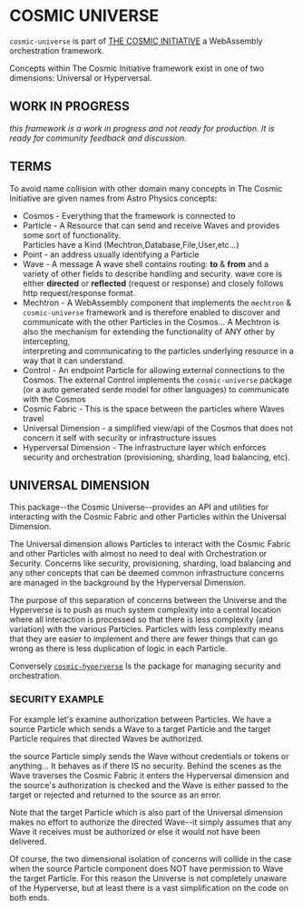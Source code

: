 # COSMIC UNIVERSE
`cosmic-universe` is part of [THE COSMIC INITIATIVE](http://thecosmicinitiative.io) a WebAssembly orchestration framework.

Concepts within The Cosmic Initiative framework exist in one of two dimensions: Universal or Hyperversal.

## WORK IN PROGRESS
*this framework is a work in progress and not ready for production. It is ready for community feedback and discussion.*

## TERMS
To avoid name collision with other domain many concepts in The Cosmic Initiative are 
given names from Astro Physics concepts:
* Cosmos - Everything that the framework is connected to
* Particle - A Resource that can send and receive Waves and provides some sort of functionality.  
  Particles  have a Kind (Mechtron,Database,File,User,etc...)
* Point - an address usually identifying a Particle
* Wave - A message A wave shell contains routing: **to** & **from** and a variety of other fields 
         to describe handling and security. wave core is either **directed** or **reflected** (request or 
         response) and closely follows http request/response format.
* Mechtron -  A WebAssembly component that implements the `mechtron` & `cosmic-universe` framework and is 
              therefore enabled to discover and communicate with the other Particles in the Cosmos... 
              A Mechtron is also the mechanism for extending the functionality of ANY other by intercepting,  
              interpreting and communicating to the particles underlying resource in a way that it can understand.
* Control - An endpoint Particle for allowing external connections to the Cosmos.  The external Control implements the
            `cosmic-universe` package (or a auto generated serde model for other languages) to communicate with the Cosmos
* Cosmic Fabric - This is the space between the particles where Waves travel 
* Universal Dimension - a simplified view/api of the Cosmos that does not concern it self with security
                        or infrastructure issues
* Hyperversal Dimension - The infrastructure layer which enforces security and orchestration (provisioning, sharding, load balancing, etc). 
 
## UNIVERSAL DIMENSION
This package--the Cosmic Universe--provides an API and utilities for interacting with the 
Cosmic Fabric and other Particles within the Universal Dimension. 

The Universal dimension allows Particles to interact with the Cosmic Fabric and other Particles 
with almost no need to deal with Orchestration or Security.  Concerns like security, provisioning, 
sharding, load balancing and any other concepts that can be deemed common infrastructure concerns 
are managed in the background by the Hyperversal Dimension.

The purpose of this separation of concerns between the Universe and the Hyperverse is to push 
as much system complexity into a central location where all interaction is processed so that
there is less complexity (and variation) with the various Particles.  Particles with less
complexity means that they are easier to implement and there are fewer things that can
go wrong as there is less duplication of logic in each Particle.

Conversely [`cosmic-hyperverse`](https://crates.io/crates/cosmic-hyperverse) Is the package for
managing security and orchestration.

### SECURITY EXAMPLE
For example let's examine authorization between Particles.  We have a source Particle which
sends a Wave to a target Particle and the target Particle requires that directed Waves be authorized.

the source Particle simply sends the Wave without credentials or tokens or anything... 
It behaves as if there IS no security. Behind the scenes as the Wave traverses the 
Cosmic Fabric it enters the Hyperversal dimension and the source's authorization is checked 
and the Wave is either passed to the target or rejected and returned to the source as an error.

Note that the target Particle which is also part of the Universal dimension makes no effort to 
authorize the directed Wave--it simply assumes that any Wave it receives must be authorized or else 
it would not have been delivered.

Of course, the two dimensional isolation of concerns will collide in the case when the source Particle 
component does NOT have permission to Wave the target Particle. For this reason the Universe 
is not completely unaware of the Hyperverse, but at least there is a vast simplification on the code on both ends.

















